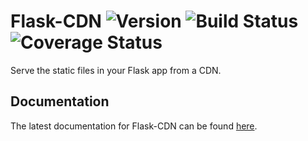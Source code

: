 # Flask-CDN ![Version][Version] ![Build Status][Build] ![Coverage Status][Coverage]

[Version]: https://img.shields.io/pypi/v/flask-cdn.svg
[Build]: https://travis-ci.org/wichitacode/flask-cdn.png
[Coverage]: https://coveralls.io/repos/wichitacode/flask-cdn/badge.svg

Serve the static files in your Flask app from a CDN.

## Documentation
The latest documentation for Flask-CDN can be found [here](https://flask-cdn.readthedocs.org/en/latest/).
